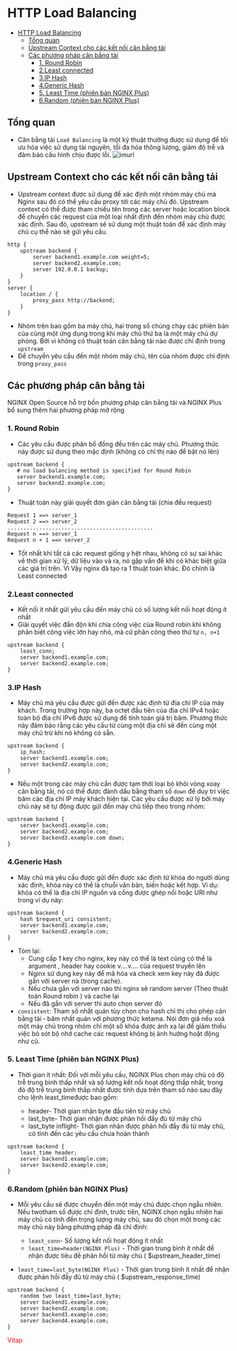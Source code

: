 # HTTP Load Balancing
- [HTTP Load Balancing](#http-load-balancing)
  - [Tổng quan](#tổng-quan)
  - [Upstream Context cho các kết nối cân bằng tải](#upstream-context-cho-các-kết-nối-cân-bằng-tải)
  - [Các phương pháp cân bằng tải](#các-phương-pháp-cân-bằng-tải)
    - [1. Round Robin](#1-round-robin)
    - [2.Least connected](#2least-connected)
    - [3.IP Hash](#3ip-hash)
    - [4.Generic Hash](#4generic-hash)
    - [5. Least Time (phiên bản NGINX Plus)](#5-least-time-phiên-bản-nginx-plus)
    - [6.Random  (phiên bản NGINX Plus)](#6random--phiên-bản-nginx-plus)
## Tổng quan
- Cân bằng tải `Load Balancing` là một kỹ thuật thường được sử dụng để tối ưu hóa việc sử dụng tài nguyên, tối đa hóa thông lượng, giảm độ trễ và đảm bảo cấu hình chịu được lỗi.
![imurl](https://www.nginx.com/wp-content/uploads/2017/09/NGINX-Plus-product-page_Load-Balancer@2x.png)
## Upstream Context cho các kết nối cân bằng tải
- Upstream context được sử dụng để xác định một nhóm máy chủ mà Nginx sau đó có thể yêu cầu proxy tới các máy chủ đó. Upstream context có thể được tham chiếu tên trong các server hoặc location block để chuyển các request của một loại nhất định đến nhóm máy chủ được xác định. Sau đó, upstream sẽ sử dụng một thuật toán để xác định máy chủ cụ thể nào sẽ gửi yêu cầu.

```
http {
    upstream backend {
        server backend1.example.com weight=5;
        server backend2.example.com;
        server 192.0.0.1 backup;
    }
}
server {
    location / {
        proxy_pass http://backend;
    }
}
```
- Nhóm trên bao gồm ba máy chủ, hai trong số chúng chạy các phiên bản của cùng một ứng dụng trong khi máy chủ thứ ba là một máy chủ dự phòng. Bởi vì không có thuật toán cân bằng tải nào được chỉ định trong `upstream`
- Để chuyển yêu cầu đến một nhóm máy chủ, tên của nhóm được chỉ định trong `proxy_pass`
## Các phương pháp cân bằng tải
NGINX Open Source hỗ trợ bốn phương pháp cân bằng tải và NGINX Plus bổ sung thêm hai phương pháp mở rộng
### 1. Round Robin 
- Các yêu cầu được phân bổ đồng đều trên các máy chủ. Phương thức này được sử dụng theo mặc định (không có chỉ thị nào để bật nó lên)
```
upstream backend {
   # no load balancing method is specified for Round Robin
   server backend1.example.com;
   server backend2.example.com;
}
```
- Thuật toán này giải quyết đơn giản cân bằng tải (chia đều request)
```
Request 1 ==> server_1
Request 2 ==> server_2
..............................................
Request n ==> server_1
Request n + 1 ==> server_2
```
- Tốt nhất khi tất cả các request giống y hệt nhau, không có sự sai khác về thời gian xử lý, dữ liệu vào và ra, nó gặp vấn đề khi có khác biệt giữa các giá trị trên. Vì Vậy nginx đã tạo ra 1 thuật toán khác. Đó chính là Least connected
### 2.Least connected
- Kết nối ít nhất gửi yêu cầu đến máy chủ có số lượng kết nối hoạt động ít nhất
- Giải quyết việc đần độn khi chia công việc của Round robin khi không phân biệt công việc lớn hay nhỏ, mà cứ phân công theo thứ tự `n, n+1`
```
upstream backend {
    least_conn;
    server backend1.example.com;
    server backend2.example.com;
}
```
### 3.IP Hash
 - Máy chủ mà yêu cầu được gửi đến được xác định từ địa chỉ IP của máy khách. Trong trường hợp này, ba octet đầu tiên của địa chỉ IPv4 hoặc toàn bộ địa chỉ IPv6 được sử dụng để tính toán giá trị băm. Phương thức này đảm bảo rằng các yêu cầu từ cùng một địa chỉ sẽ đến cùng một máy chủ trừ khi nó không có sẵn.
```
upstream backend {
    ip_hash;
    server backend1.example.com;
    server backend2.example.com;
}
```
- Nếu một trong các máy chủ cần được tạm thời loại bỏ khỏi vòng xoay cân bằng tải, nó có thể được đánh dấu bằng tham số `down` để duy trì việc băm các địa chỉ IP máy khách hiện tại. Các yêu cầu được xử lý bởi máy chủ này sẽ tự động được gửi đến máy chủ tiếp theo trong nhóm:
```
upstream backend {
    server backend1.example.com;
    server backend2.example.com;
    server backend3.example.com down;
}
```
### 4.Generic Hash 
- Máy chủ mà yêu cầu được gửi đến được xác định từ khóa do người dùng xác định, khóa này có thể là chuỗi văn bản, biến hoặc kết hợp. Ví dụ: khóa có thể là địa chỉ IP nguồn và cổng được ghép nối hoặc URI như trong ví dụ này:
```
upstream backend {
    hash $request_uri consistent;
    server backend1.example.com;
    server backend2.example.com;
}
```
- Tóm lại:
  - Cung cấp 1 key cho nginx, key này có thể là text cũng có thể là argument , header hay cookie v....v.... của request truyền lên
  - Nginx sử dụng key này để mã hóa và check xem key này đã được gắn với server nà (trong cache).
  - Nếu chưa gắn với server nào thì nginx sẽ random server (Theo thuật toán Round robin ) và cache lại
  - Nếu đã gắn với server thì auto chọn server đó
- ` consistent `: Tham số nhất quán tùy chọn cho hash chỉ thị cho phép cân bằng tải ‑ băm nhất quán với phương thức ketama. Nói đơn giả nếu xoá một máy chủ trong nhóm chỉ một số khóa được ánh xạ lại để giảm thiểu việc bỏ sót bộ nhớ cache các request không bị ảnh hưởng hoặt động như cũ.
### 5. Least Time (phiên bản NGINX Plus)
- Thời gian ít nhất: Đối với mỗi yêu cầu, NGINX Plus chọn máy chủ có độ trễ trung bình thấp nhất và số lượng kết nối hoạt động thấp nhất, trong đó độ trễ trung bình thấp nhất được tính dựa trên tham số nào sau đây cho lệnh least_timeđược bao gồm:

    - header- Thời gian nhận byte đầu tiên từ máy chủ
    - last_byte- Thời gian nhận được phản hồi đầy đủ từ máy chủ
    - last_byte inflight- Thời gian nhận được phản hồi đầy đủ từ máy chủ, có tính đến các yêu cầu chưa hoàn thành
```
upstream backend {
    least_time header;
    server backend1.example.com;
    server backend2.example.com;
}
```
### 6.Random  (phiên bản NGINX Plus)
-   Mỗi yêu cầu sẽ được chuyển đến một máy chủ được chọn ngẫu nhiên. Nếu twotham số được chỉ định, trước tiên, NGINX chọn ngẫu nhiên hai máy chủ có tính đến trọng lượng máy chủ, sau đó chọn một trong các máy chủ này bằng phương pháp đã chỉ định:

    - `least_conn`- Số lượng kết nối hoạt động ít nhất
    -  `least_time=header(NGINX Plus)` - Thời gian trung bình ít nhất để nhận được tiêu đề phản hồi từ máy chủ ( $upstream_header_time)
   - `least_time=last_byte(NGINX Plus)` - Thời gian trung bình ít nhất để nhận được phản hồi đầy đủ từ máy chủ ( $upstream_response_time)
```
upstream backend {
    random two least_time=last_byte;
    server backend1.example.com;
    server backend2.example.com;
    server backend3.example.com;
    server backend4.example.com;
}
```
















<span style="color: red"> Vitap</span>